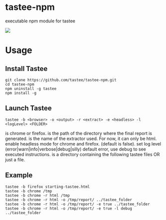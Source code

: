 
# tastee-npm
executable npm module for tastee 

<img src="https://tastee.github.io/img/home.png"/>

# Usage

## Install Tastee
```
git clone https://github.com/tastee/tastee-npm.git 
cd tastee-npm 
npm uninstall -g tastee
npm install -g 
```

## Launch Tastee
```
tastee -b <browser> -o <output> -r <extract> -e <headless> -l <logLevel> <FOLDER>
```
<browser>  is chrome or firefox.
<output>   is the path of the directory where the final report is generated.
<extract>  is the name of the extractor used. For now, it can only be html.
<headless>  enable headless mode for chrome and firefox. (default is false).
<logLevel>  set log level (error|warn|info|verbose|debug|silly) default error, use debug to see executed instructions.
<FOLDER>   is a directory containing the following tastee files OR just a file.

## Example
```
tastee -b firefox starting-tastee.html 
tastee -b chrome /tmp 
tastee -b chrome -r html /tmp 
tastee -b chrome -r html -o /tmp/report/ ../tastee_folder 
tastee -b chrome -r html -o /tmp/report/ -e true ../tastee_folder 
tastee -b chrome -r html -o /tmp/report/ -e true -l debug ../tastee_folder 
```
